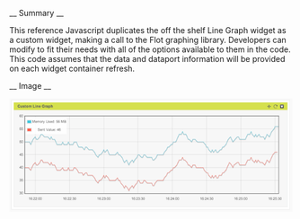 __ Summary __

This reference Javascript duplicates the off the shelf Line Graph widget as a custom widget, making a call to the Flot graphing library. Developers can modify to fit their needs with all of the options available to them in the code.  This code assumes that the data and dataport information will be provided on each widget container refresh.

__ Image __ 

![image](screen_shot_line_graph.png)